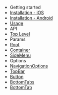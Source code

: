 - Getting started
 - [Installation - iOS](/docs/installation-ios)
 - [Installation - Android](/docs/installation-android)
 - [Usage](/docs/usage)
- API
 - [Top Level](/docs/Navigation)
- Params
 - [Root](/docs/Root)
 - [Container](/docs/Container)
 - [SideMenu](/docs/SideMenu)
- Options
 - [NavigationOptions](/docs/options/NavigationOptions)
 - [TopBar](/docs/options/TopBar)
 - [Button](/docs/options/Button)
 - [BottomTabs](/docs/options/BottomTabs)
 - [BottomTab](/docs/options/BottomTab)
